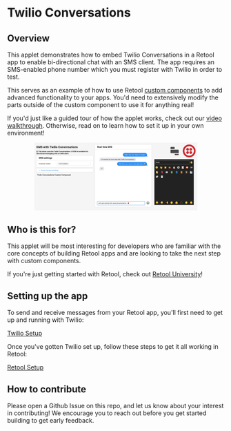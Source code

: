 # Twilio Conversations

## Overview
This applet demonstrates how to embed Twilio Conversations in a Retool app to enable bi-directional chat with an SMS client. The app requires an SMS-enabled phone number which you must register with Twilio in order to test.

This serves as an example of how to use Retool [custom components](https://docs.retool.com/docs/custom-components) to add advanced functionality to your apps. You'd need to extensively modify the parts outside of the custom component to use it for anything real!

If you'd just like a guided tour of how the applet works, check out our [video walkthrough](https://www.youtube.com/watch?v=NL8liiIYN0o). Otherwise, read on to learn how to set it up in your own environment!
<p align="center">
<img src="./images/twilio-converations.png" width=75% height=75%>
</p>

## Who is this for?
This applet will be most interesting for developers who are familiar with the core concepts of building Retool apps and are looking to take the next step with custom components.

If you're just getting started with Retool, check out [Retool University](https://docs.retool.com/docs/retool-university)!

## Setting up the app
To send and receive messages from your Retool app, you'll first need to get up and running with Twilio:

[Twilio Setup](./docs/twilio-setup.md)

Once you've gotten Twilio set up, follow these steps to get it all working in Retool:

[Retool Setup](./docs/retool-setup.md)

## How to contribute
Please open a Github Issue on this repo, and let us know about your interest in contributing! We encourage you to reach out before you get started building to get early feedback.
